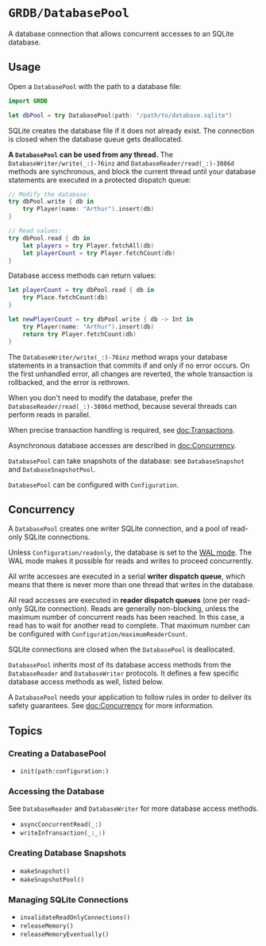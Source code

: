 # ``GRDB/DatabasePool``

A database connection that allows concurrent accesses to an SQLite database.

## Usage

Open a `DatabasePool` with the path to a database file:

```swift
import GRDB

let dbPool = try DatabasePool(path: "/path/to/database.sqlite")
```

SQLite creates the database file if it does not already exist. The connection is closed when the database queue gets deallocated.

**A `DatabasePool` can be used from any thread.** The ``DatabaseWriter/write(_:)-76inz`` and ``DatabaseReader/read(_:)-3806d`` methods are synchronous, and block the current thread until your database statements are executed in a protected dispatch queue:

```swift
// Modify the database:
try dbPool.write { db in
    try Player(name: "Arthur").insert(db)
}

// Read values:
try dbPool.read { db in
    let players = try Player.fetchAll(db)
    let playerCount = try Player.fetchCount(db)
}
```

Database access methods can return values:

```swift
let playerCount = try dbPool.read { db in
    try Place.fetchCount(db)
}

let newPlayerCount = try dbPool.write { db -> Int in
    try Player(name: "Arthur").insert(db)
    return try Player.fetchCount(db)
}
```

The ``DatabaseWriter/write(_:)-76inz`` method wraps your database statements in a transaction that commits if and only if no error occurs. On the first unhandled error, all changes are reverted, the whole transaction is rollbacked, and the error is rethrown.

When you don't need to modify the database, prefer the ``DatabaseReader/read(_:)-3806d`` method, because several threads can perform reads in parallel.

When precise transaction handling is required, see <doc:Transactions>.

Asynchronous database accesses are described in <doc:Concurrency>.

`DatabasePool` can take snapshots of the database: see ``DatabaseSnapshot`` and ``DatabaseSnapshotPool``.

`DatabasePool` can be configured with ``Configuration``.

## Concurrency

A `DatabasePool` creates one writer SQLite connection, and a pool of read-only SQLite connections.

Unless ``Configuration/readonly``, the database is set to the [WAL mode](https://sqlite.org/wal.html). The WAL mode makes it possible for reads and writes to proceed concurrently.

All write accesses are executed in a serial **writer dispatch queue**, which means that there is never more than one thread that writes in the database.

All read accesses are executed in **reader dispatch queues** (one per read-only SQLite connection). Reads are generally non-blocking, unless the maximum number of concurrent reads has been reached. In this case, a read has to wait for another read to complete. That maximum number can be configured with ``Configuration/maximumReaderCount``.

SQLite connections are closed when the `DatabasePool` is deallocated.

`DatabasePool` inherits most of its database access methods from the ``DatabaseReader`` and ``DatabaseWriter`` protocols. It defines a few specific database access methods as well, listed below.

A `DatabasePool` needs your application to follow rules in order to deliver its safety guarantees. See <doc:Concurrency> for more information.

## Topics

### Creating a DatabasePool

- ``init(path:configuration:)``

### Accessing the Database

See ``DatabaseReader`` and ``DatabaseWriter`` for more database access methods.

- ``asyncConcurrentRead(_:)``
- ``writeInTransaction(_:_:)``

### Creating Database Snapshots

- ``makeSnapshot()``
- ``makeSnapshotPool()``

### Managing SQLite Connections

- ``invalidateReadOnlyConnections()``
- ``releaseMemory()``
- ``releaseMemoryEventually()``
